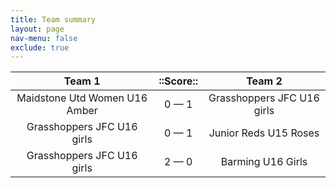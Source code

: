 ```yaml
---
title: Team summary
layout: page
nav-menu: false
exclude: true
---
```




|            Team 1             |  ::Score::  |           Team 2           |
|:-----------------------------:|:-----------:|:--------------------------:|
| Maidstone Utd Women U16 Amber | 0 &mdash; 1 | Grasshoppers JFC U16 girls |
|  Grasshoppers JFC U16 girls   | 0 &mdash; 1 |   Junior Reds U15 Roses    |
|  Grasshoppers JFC U16 girls   | 2 &mdash; 0 |     Barming U16 Girls      |

 <br /><br /><br />